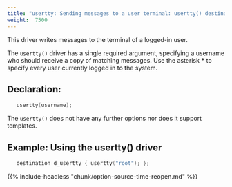 ```yaml
---
title: "usertty: Sending messages to a user terminal: usertty() destination"
weight:  7500
---
```

<!-- DISCLAIMER: This file is based on the syslog-ng Open Source Edition documentation https://github.com/balabit/syslog-ng-ose-guides/commit/2f4a52ee61d1ea9ad27cb4f3168b95408fddfdf2 and is used under the terms of The syslog-ng Open Source Edition Documentation License. The file has been modified by Axoflow. -->

This driver writes messages to the terminal of a logged-in user.

The `usertty()` driver has a single required argument, specifying a username who should receive a copy of matching messages. Use the asterisk **\*** to specify every user currently logged in to the system.


## Declaration:

```c
   usertty(username);
```

The `usertty()` does not have any further options nor does it support templates.


## Example: Using the usertty() driver

```c
   destination d_usertty { usertty("root"); };
```


{{% include-headless "chunk/option-source-time-reopen.md" %}}

